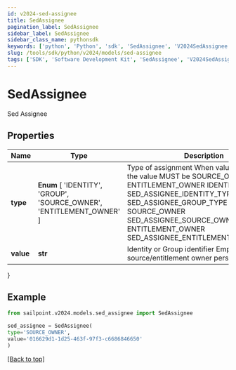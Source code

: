 ```yaml
---
id: v2024-sed-assignee
title: SedAssignee
pagination_label: SedAssignee
sidebar_label: SedAssignee
sidebar_class_name: pythonsdk
keywords: ['python', 'Python', 'sdk', 'SedAssignee', 'V2024SedAssignee']
slug: /tools/sdk/python/v2024/models/sed-assignee
tags: ['SDK', 'Software Development Kit', 'SedAssignee', 'V2024SedAssignee']
---
```


# SedAssignee

Sed Assignee

## Properties

| Name | Type | Description | Notes |
| --- | --- | --- | --- |
| **type** | **Enum** [ 'IDENTITY', 'GROUP', 'SOURCE_OWNER', 'ENTITLEMENT_OWNER' ] | Type of assignment When value is PERSONA, the value MUST be SOURCE_OWNER or ENTITLEMENT_OWNER IDENTITY SED_ASSIGNEE_IDENTITY_TYPE GROUP SED_ASSIGNEE_GROUP_TYPE SOURCE_OWNER SED_ASSIGNEE_SOURCE_OWNER_TYPE ENTITLEMENT_OWNER SED_ASSIGNEE_ENTITLEMENT_OWNER_TYPE | [required] |
| **value** | **str** | Identity or Group identifier Empty when using source/entitlement owner personas | [optional] |

}

## Example

```python
from sailpoint.v2024.models.sed_assignee import SedAssignee

sed_assignee = SedAssignee(
type='SOURCE_OWNER',
value='016629d1-1d25-463f-97f3-c6686846650'
)

```

[[Back to top]](#)
